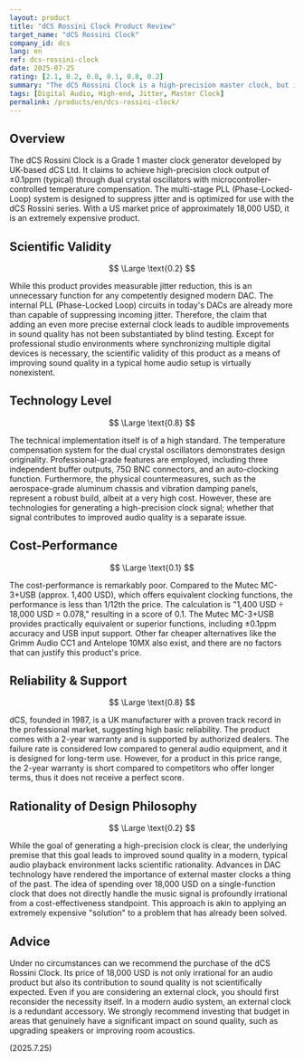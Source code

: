 ```yaml
---
layout: product
title: "dCS Rossini Clock Product Review"
target_name: "dCS Rossini Clock"
company_id: dcs
lang: en
ref: dcs-rossini-clock
date: 2025-07-25
rating: [2.1, 0.2, 0.8, 0.1, 0.8, 0.2]
summary: "The dCS Rossini Clock is a high-precision master clock, but its benefits are unproven and unnecessary in modern audio systems. Compared to products with equivalent functionality, it is remarkably expensive and offers virtually no cost-performance."
tags: [Digital Audio, High-end, Jitter, Master Clock]
permalink: /products/en/dcs-rossini-clock/
---
```

## Overview

The dCS Rossini Clock is a Grade 1 master clock generator developed by UK-based dCS Ltd. It claims to achieve high-precision clock output of ±0.1ppm (typical) through dual crystal oscillators with microcontroller-controlled temperature compensation. The multi-stage PLL (Phase-Locked-Loop) system is designed to suppress jitter and is optimized for use with the dCS Rossini series. With a US market price of approximately 18,000 USD, it is an extremely expensive product.

## Scientific Validity

$$ \Large \text{0.2} $$

While this product provides measurable jitter reduction, this is an unnecessary function for any competently designed modern DAC. The internal PLL (Phase-Locked Loop) circuits in today's DACs are already more than capable of suppressing incoming jitter. Therefore, the claim that adding an even more precise external clock leads to audible improvements in sound quality has not been substantiated by blind testing. Except for professional studio environments where synchronizing multiple digital devices is necessary, the scientific validity of this product as a means of improving sound quality in a typical home audio setup is virtually nonexistent.

## Technology Level

$$ \Large \text{0.8} $$

The technical implementation itself is of a high standard. The temperature compensation system for the dual crystal oscillators demonstrates design originality. Professional-grade features are employed, including three independent buffer outputs, 75Ω BNC connectors, and an auto-clocking function. Furthermore, the physical countermeasures, such as the aerospace-grade aluminum chassis and vibration damping panels, represent a robust build, albeit at a very high cost. However, these are technologies for generating a high-precision clock signal; whether that signal contributes to improved audio quality is a separate issue.

## Cost-Performance

$$ \Large \text{0.1} $$

The cost-performance is remarkably poor. Compared to the Mutec MC-3+USB (approx. 1,400 USD), which offers equivalent clocking functions, the performance is less than 1/12th the price. The calculation is "1,400 USD ÷ 18,000 USD = 0.078," resulting in a score of 0.1. The Mutec MC-3+USB provides practically equivalent or superior functions, including ±0.1ppm accuracy and USB input support. Other far cheaper alternatives like the Grimm Audio CC1 and Antelope 10MX also exist, and there are no factors that can justify this product's price.

## Reliability & Support

$$ \Large \text{0.8} $$

dCS, founded in 1987, is a UK manufacturer with a proven track record in the professional market, suggesting high basic reliability. The product comes with a 2-year warranty and is supported by authorized dealers. The failure rate is considered low compared to general audio equipment, and it is designed for long-term use. However, for a product in this price range, the 2-year warranty is short compared to competitors who offer longer terms, thus it does not receive a perfect score.

## Rationality of Design Philosophy

$$ \Large \text{0.2} $$

While the goal of generating a high-precision clock is clear, the underlying premise that this goal leads to improved sound quality in a modern, typical audio playback environment lacks scientific rationality. Advances in DAC technology have rendered the importance of external master clocks a thing of the past. The idea of spending over 18,000 USD on a single-function clock that does not directly handle the music signal is profoundly irrational from a cost-effectiveness standpoint. This approach is akin to applying an extremely expensive "solution" to a problem that has already been solved.

## Advice

Under no circumstances can we recommend the purchase of the dCS Rossini Clock. Its price of 18,000 USD is not only irrational for an audio product but also its contribution to sound quality is not scientifically expected. Even if you are considering an external clock, you should first reconsider the necessity itself. In a modern audio system, an external clock is a redundant accessory. We strongly recommend investing that budget in areas that genuinely have a significant impact on sound quality, such as upgrading speakers or improving room acoustics.

(2025.7.25)
